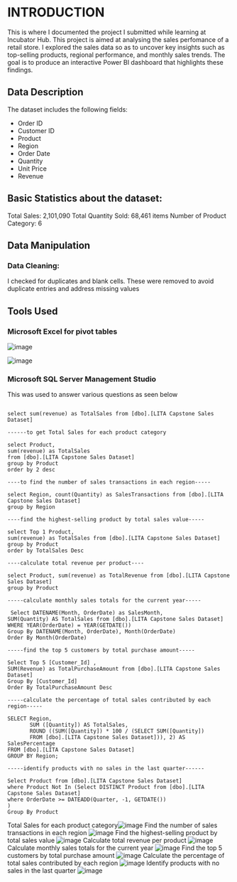 # INTRODUCTION
This is where I documented the project I submitted while learning at Incubator Hub. This project is aimed at analysing the sales perfomance of a retail store. I explored the sales data so as to uncover key insights such as top-selling products, regional performance, and monthly sales trends. The goal is to produce an interactive Power BI dashboard that highlights these findings.

## Data Description
The dataset includes the following fields:
- Order ID
- Customer ID
- Product
- Region
- Order Date
- Quantity
- Unit Price
- Revenue

## Basic Statistics about the dataset:
Total Sales: 2,101,090 
Total Quantity Sold: 68,461 items
Number of Product Category: 6

## Data Manipulation
### Data Cleaning:
I checked for duplicates and blank cells. These were removed to avoid duplicate entries and address missing values

## Tools Used 
### Microsoft Excel for pivot tables
![image](https://github.com/user-attachments/assets/016b2a49-3602-45ed-95a4-ffc548f46b1a)

![image](https://github.com/user-attachments/assets/6e1b0fda-cee1-47c8-a213-2c6fe58a9f37)

### Microsoft SQL Server Management Studio
This was used to answer various questions as seen below
   
```SELECT * FROM [dbo].[LITA Capstone Sales Dataset]

select sum(revenue) as TotalSales from [dbo].[LITA Capstone Sales Dataset]

------to get Total Sales for each product category	

select Product, 
sum(revenue) as TotalSales
from [dbo].[LITA Capstone Sales Dataset] 
group by Product 
order by 2 desc

----to find the number of sales transactions in each region-----

select Region, count(Quantity) as SalesTransactions from [dbo].[LITA Capstone Sales Dataset]
group by Region

----find the highest-selling product by total sales value-----

select Top 1 Product, 
sum(revenue) as TotalSales from [dbo].[LITA Capstone Sales Dataset] 
group by Product 
order by TotalSales Desc

----calculate total revenue per product----

select Product, sum(revenue) as TotalRevenue from [dbo].[LITA Capstone Sales Dataset]
group by Product 

-----calculate monthly sales totals for the current year-----

 Select DATENAME(Month, OrderDate) as SalesMonth, 
SUM(Quantity) AS TotalSales from [dbo].[LITA Capstone Sales Dataset]
WHERE YEAR(OrderDate) = YEAR(GETDATE())
Group By DATENAME(Month, OrderDate), Month(OrderDate)
Order By Month(OrderDate)

-----find the top 5 customers by total purchase amount-----

Select Top 5 [Customer_Id] ,
SUM(Revenue) as TotalPurchaseAmount from [dbo].[LITA Capstone Sales Dataset]
Group By [Customer_Id]
Order By TotalPurchaseAmount Desc

-----calculate the percentage of total sales contributed by each region-----

SELECT Region, 
       SUM ([Quantity]) AS TotalSales,
	   ROUND ((SUM([Quantity]) * 100 / (SELECT SUM([Quantity])
	   FROM [dbo].[LITA Capstone Sales Dataset])), 2) AS SalesPercentage
FROM [dbo].[LITA Capstone Sales Dataset]
GROUP BY Region;

-----identify products with no sales in the last quarter------

Select Product from [dbo].[LITA Capstone Sales Dataset] 
where Product Not In (Select DISTINCT Product from [dbo].[LITA Capstone Sales Dataset] 
where OrderDate >= DATEADD(Quarter, -1, GETDATE())
)
Group By Product
```
Total Sales for each product category![image](https://github.com/user-attachments/assets/44304dd3-8d11-4b9e-b0ca-01f4b20d46bb)
Find the number of sales transactions in each region ![image](https://github.com/user-attachments/assets/d63e69ce-3a28-4b17-a994-7096fe29f0d3)
Find the highest-selling product by total sales value ![image](https://github.com/user-attachments/assets/7e8cede9-68ef-48e9-8290-c532bd0d5efa)
Calculate total revenue per product ![image](https://github.com/user-attachments/assets/9c6bbc00-3221-4d08-94fb-18d03ef7283c)
Calculate monthly sales totals for the current year ![image](https://github.com/user-attachments/assets/024f83d6-2861-4e95-8a67-73422eed2793)
Find the top 5 customers by total purchase amount ![image](https://github.com/user-attachments/assets/54e8c92e-a281-4035-ba20-29853a542322)
Calculate the percentage of total sales contributed by each region ![image](https://github.com/user-attachments/assets/0faf9c26-24ec-4753-aeba-b203f113132f)
Identify products with no sales in the last quarter ![image](https://github.com/user-attachments/assets/b160fcf7-c945-4b8e-a00b-f9560676b5ee)










